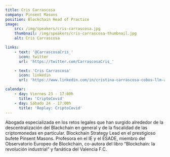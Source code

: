 ```yaml
---
title: Cris Carrascosa
company: Pinsent Masons
position: Blockchain Head of Practice
image:
    src: /img/speakers/cris-carrascosa.jpg
    thumbnail: /img/speakers/cris-carrascosa-thumbnail.jpg
    alt: Cris Carrascosa

links:
    - text: '@CarrascosaCris_'
      icon: twitter
      url: 'https://twitter.com/CarrascosaCris_'

    - text: 'Cris Carrascosa'
      icon: linkedin
      url: 'https://www.linkedin.com/in/cristina-carrascosa-cobos-llm-a3632863/'

calendar:    
    - day: Viernes 23 - 17:00h
      title: 'CriptoCovid'
    - day: Sábado 24 - 17:00h
      title: 'Replay: CriptoCovid'
---
```


Abogada especializada en los retos legales que han surgido alrededor de la descentralización del Blackchain en general y de la fiscalidad de las criptomonedas en particular. Blockchain Strategy Lead en el prestigioso bufete Pinsent Masons. Profesora en el IE y el ESADE, miembro del Observatorio Europeo de Blockchain, co-autora del libro “Blockchain: la revolución industrial“ y fanática del Valencia F.C.
